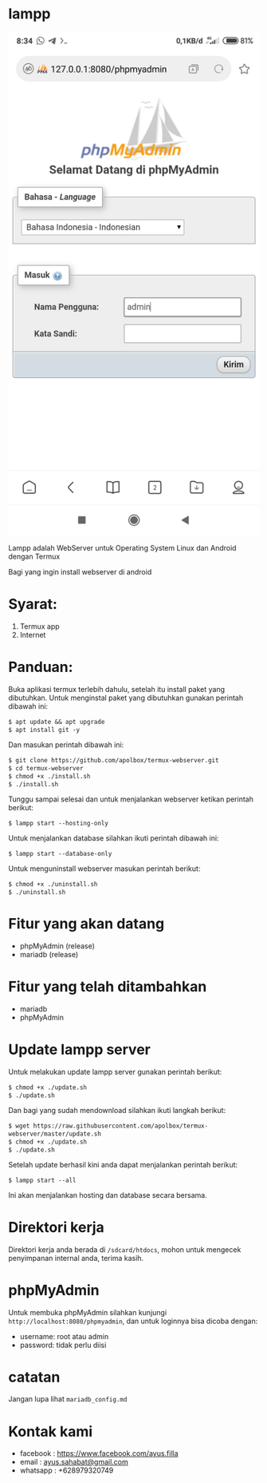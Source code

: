 # lampp

![Screenshoot](screenshoot.jpg)

Lampp adalah WebServer untuk Operating System Linux dan Android dengan Termux

Bagi yang ingin install webserver di android

# Syarat:
1. Termux app
2. Internet

# Panduan:

Buka aplikasi termux terlebih dahulu, setelah itu install paket yang dibutuhkan.
Untuk menginstal paket yang dibutuhkan gunakan perintah dibawah ini:

    $ apt update && apt upgrade
    $ apt install git -y

Dan masukan perintah dibawah ini:

    $ git clone https://github.com/apolbox/termux-webserver.git
    $ cd termux-webserver
    $ chmod +x ./install.sh
    $ ./install.sh

Tunggu sampai selesai dan untuk menjalankan webserver ketikan perintah berikut:

    $ lampp start --hosting-only

Untuk menjalankan database silahkan ikuti perintah dibawah ini:

    $ lampp start --database-only
    
Untuk menguninstall webserver masukan perintah berikut:

    $ chmod +x ./uninstall.sh
    $ ./uninstall.sh

# Fitur yang akan datang

* phpMyAdmin (release)
* mariadb (release)

# Fitur yang telah ditambahkan

* mariadb
* phpMyAdmin

# Update lampp server

Untuk melakukan update lampp server gunakan perintah berikut:

    $ chmod +x ./update.sh
    $ ./update.sh

Dan bagi yang sudah mendownload silahkan ikuti langkah berikut:

    $ wget https://raw.githubusercontent.com/apolbox/termux-webserver/master/update.sh
    $ chmod +x ./update.sh
    $ ./update.sh
    
Setelah update berhasil kini anda dapat menjalankan perintah berikut:

    $ lampp start --all
    
Ini akan menjalankan hosting dan database secara bersama.

# Direktori kerja

Direktori kerja anda berada di <code>/sdcard/htdocs</code>, mohon untuk mengecek penyimpanan internal anda, terima kasih.

# phpMyAdmin

Untuk membuka phpMyAdmin silahkan kunjungi <code>http://localhost:8080/phpmyadmin</code>,
dan untuk loginnya bisa dicoba dengan:

<ul>
  <li>username: root atau admin</li>
  <li>password: tidak perlu diisi</li>
</ul>

# catatan

Jangan lupa lihat <code>mariadb_config.md</code>

# Kontak kami

* facebook	: https://www.facebook.com/ayus.filla
* email		: ayus.sahabat@gmail.com
* whatsapp  : +628979320749